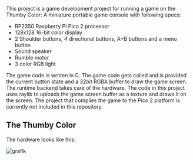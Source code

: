 This project is a game development project for running a game on the Thumby Color: A miniature portable game console with following specs:

* RP2350 Raspberry Pi Pico 2 processor
* 128x128 16-bit color display
* 2 Shoulder buttons, 4 directional buttons, A+B buttons and a menu button
* Sound speaker
* Rumble motor
* 3 color RGB light

The game code is written in C. The game code gets called and is provided the current button state and a 32bit RGBA buffer to draw the game screen. The runtime backend takes care of the hardware. The code in this project uses raylib to uploads the game screen buffer as a texture and draws it on the screen. The project that compiles the game to the Pico 2 platform is currently not included in this repository.

## The Thumby Color

The hardware looks like this:

![grafik](https://github.com/user-attachments/assets/211eef65-ef8a-40ed-9c9c-71698bcc3800)

